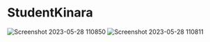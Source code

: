 # StudentKinara

![Screenshot 2023-05-28 110850](https://github.com/Shobhan04/StudentKinara/assets/128201475/c64b2c6e-f89f-4cfa-8f62-7d9936c28bb8)
![Screenshot 2023-05-28 110811](https://github.com/Shobhan04/StudentKinara/assets/128201475/8ae9ff7a-8df4-4058-906e-04d5f6e535d4)
